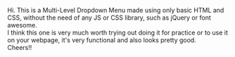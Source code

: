 Hi. This is a Multi-Level Dropdown Menu made using only basic HTML and CSS, without the need of any JS or CSS library, such as jQuery or font awesome.<br>
I think this one is very much worth trying out doing it for practice or to use it on your webpage, it's very functional and also looks pretty good.<br>
Cheers!!
